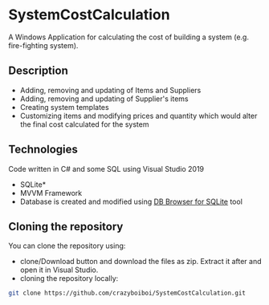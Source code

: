 # SystemCostCalculation
A Windows Application for calculating the cost of building a system (e.g. fire-fighting system).

## Description
- Adding, removing and updating of Items and Suppliers
- Adding, removing and updating of Supplier's items
- Creating system templates
- Customizing items and modifying prices and quantity which would alter the final cost calculated for the system

## Technologies
Code written in C# and some SQL using Visual Studio 2019
- SQLite*
- MVVM Framework
- Database is created and modified using [DB Browser for SQLite](https://sqlitebrowser.org/) tool

## Cloning the repository
You can clone the repository using:
- clone/Download button and download the files as zip. Extract it after and open it in Visual Studio.
- cloning the repository locally: 
```bash
git clone https://github.com/crazyboiboi/SystemCostCalculation.git
```
